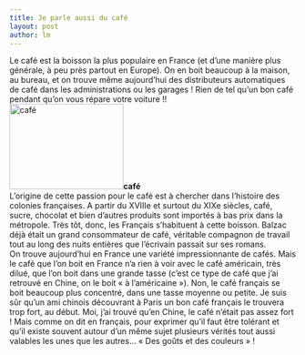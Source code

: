 ```yaml
---
title: Je parle aussi du café 
layout: post
author: lm
---
```

<p>    Le café est la boisson la plus populaire en France (et d’une manière plus générale, à peu près partout en Europe). On en boit beaucoup à la maison, au bureau, et on trouve même aujourd’hui des distributeurs automatiques de café dans les administrations ou les garages ! Rien de tel qu’un bon café pendant qu’on vous répare votre voiture !!<br />
<span class="inline inline-left"><a href="/fayu/node/60"><img src="http://blog.fltrp.com/fayu/files/images/cafe.thumbnail.jpg" alt="café" title="café"  class="image image-thumbnail " width="200" height="150" /></a><span class="caption" style="width: 198px;"><strong>café</strong></span></span><br />
    L’origine de cette passion pour le café est à chercher dans l’histoire des colonies françaises. A partir du XVIIIe et surtout du XIXe siècles, café, sucre, chocolat et bien d’autres produits sont importés à bas prix dans la métropole. Très tôt, donc, les Français s’habituent à cette boisson. Balzac déjà était un grand consommateur de café, véritable compagnon de travail tout au long des nuits entières que l’écrivain passait sur ses romans.<br />
    On trouve aujourd’hui en France une variété impressionnante de cafés. Mais le café que l’on boit en France n’a rien à voir avec le café américain, très dilué, que l’on boit dans une grande tasse (c’est ce type de café que j’ai retrouvé en Chine, on le boit « à l’américaine »). Non, le café français se boit beaucoup plus concentré, dans une tasse moyenne ou petite. Je suis sûr qu’un ami chinois découvrant à Paris un bon café français le trouvera trop fort, au début. Moi, j’ai trouvé qu’en Chine, le café n’était pas assez fort ! Mais comme on dit en français, pour exprimer qu’il faut être tolérant et qu’il existe souvent autour d’un même sujet plusieurs vérités tout aussi valables les unes que les autres… « Des goûts et des couleurs » !</p>
<div class="image-clear"></div>
